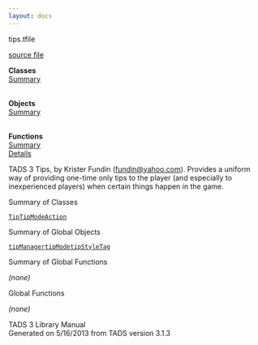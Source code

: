 ```yaml
---
layout: docs
---
```

<span class="title">tips.t</span><span class="type">file</span>

[source file](../source/tips.t.html)

**Classes**  
[Summary](#_ClassSummary_)  
 

**Objects**  
[Summary](#_ObjectSummary_)  
 

**Functions**  
[Summary](#_FunctionSummary_)  
[Details](#_Functions_)

<div class="fdesc">

TADS 3 Tips, by Krister Fundin (fundin@yahoo.com). Provides a uniform
way of providing one-time only tips to the player (and especially to
inexperienced players) when certain things happen in the game.

</div>

<span id="_ClassSummary_"></span>

<div class="mjhd">

<span class="hdln">Summary of Classes</span>  

</div>

[`Tip`](../object/Tip.html)[`TipModeAction`](../object/TipModeAction.html)
<span id="_ObjectSummary_"></span>

<div class="mjhd">

<span class="hdln">Summary of Global Objects</span>  

</div>

[`tipManager`](../object/tipManager.html)[`tipMode`](../object/tipMode.html)[`tipStyleTag`](../object/tipStyleTag.html)
<span id="FunctionSummary_"></span>

<div class="mjhd">

<span class="hdln">Summary of Global Functions</span>  

</div>

*(none)* <span id="_Functions_"></span>

<div class="mjhd">

<span class="hdln">Global Functions</span>  

</div>

*(none)*

<div class="ftr">

TADS 3 Library Manual  
Generated on 5/16/2013 from TADS version 3.1.3

</div>
